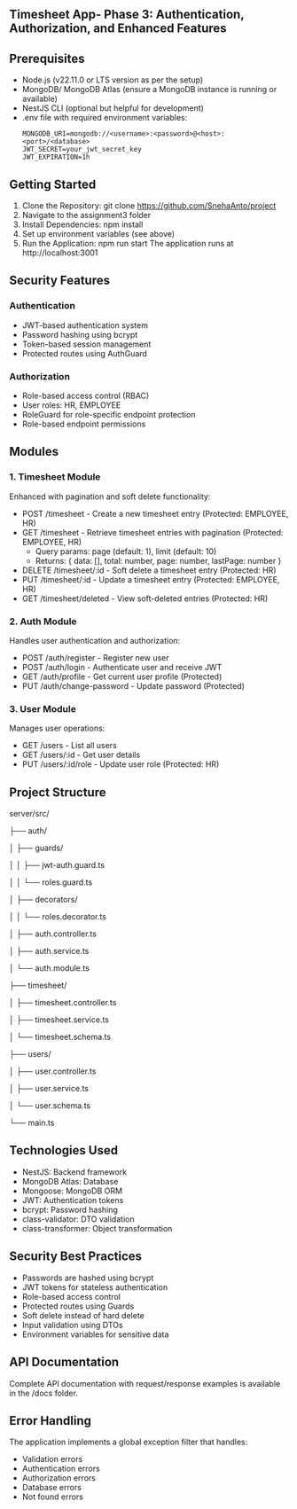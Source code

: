 ## Timesheet App- Phase 3: Authentication, Authorization, and Enhanced Features

## Prerequisites
- Node.js (v22.11.0 or LTS version as per the setup)
- MongoDB/ MongoDB Atlas (ensure a MongoDB instance is running or available)
- NestJS CLI (optional but helpful for development)
- .env file with required environment variables:
  ```
  MONGODB_URI=mongodb://<username>:<password>@<host>:<port>/<database>
  JWT_SECRET=your_jwt_secret_key
  JWT_EXPIRATION=1h
  ```

## Getting Started
1. Clone the Repository: git clone https://github.com/SnehaAnto/project
2. Navigate to the assignment3 folder
3. Install Dependencies: npm install
4. Set up environment variables (see above)
5. Run the Application: npm run start
The application runs at http://localhost:3001

## Security Features

### Authentication
- JWT-based authentication system
- Password hashing using bcrypt
- Token-based session management
- Protected routes using AuthGuard

### Authorization
- Role-based access control (RBAC)
- User roles: HR, EMPLOYEE
- RoleGuard for role-specific endpoint protection
- Role-based endpoint permissions

## Modules

### 1. Timesheet Module
Enhanced with pagination and soft delete functionality:

- POST /timesheet - Create a new timesheet entry (Protected: EMPLOYEE, HR)
- GET /timesheet - Retrieve timesheet entries with pagination (Protected: EMPLOYEE, HR)
  - Query params: page (default: 1), limit (default: 10)
  - Returns: { data: [], total: number, page: number, lastPage: number }
- DELETE /timesheet/:id - Soft delete a timesheet entry (Protected: HR)
- PUT /timesheet/:id - Update a timesheet entry (Protected: EMPLOYEE, HR)
- GET /timesheet/deleted - View soft-deleted entries (Protected: HR)

### 2. Auth Module
Handles user authentication and authorization:

- POST /auth/register - Register new user
- POST /auth/login - Authenticate user and receive JWT
- GET /auth/profile - Get current user profile (Protected)
- PUT /auth/change-password - Update password (Protected)

### 3. User Module
Manages user operations:

- GET /users - List all users
- GET /users/:id - Get user details 
- PUT /users/:id/role - Update user role (Protected: HR)

## Project Structure

server/src/

├── auth/

│   ├── guards/

│   │   ├── jwt-auth.guard.ts

│   │   └── roles.guard.ts

│   ├── decorators/

│   │   └── roles.decorator.ts

│   ├── auth.controller.ts

│   ├── auth.service.ts

│   └── auth.module.ts



├── timesheet/

│   ├── timesheet.controller.ts

│   ├── timesheet.service.ts

│   └── timesheet.schema.ts



├── users/

│   ├── user.controller.ts

│   ├── user.service.ts

│   └── user.schema.ts

└── main.ts

## Technologies Used
- NestJS: Backend framework
- MongoDB Atlas: Database
- Mongoose: MongoDB ORM
- JWT: Authentication tokens
- bcrypt: Password hashing
- class-validator: DTO validation
- class-transformer: Object transformation

## Security Best Practices
- Passwords are hashed using bcrypt
- JWT tokens for stateless authentication
- Role-based access control
- Protected routes using Guards
- Soft delete instead of hard delete
- Input validation using DTOs
- Environment variables for sensitive data

## API Documentation
Complete API documentation with request/response examples is available in the /docs folder.

## Error Handling
The application implements a global exception filter that handles:
- Validation errors
- Authentication errors
- Authorization errors
- Database errors
- Not found errors
